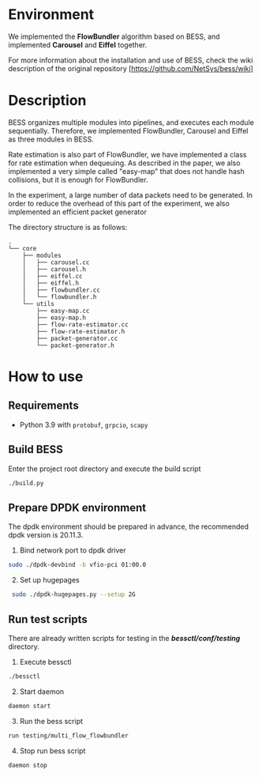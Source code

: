# Environment

We implemented the **FlowBundler** algorithm based on BESS, and implemented **Carousel** and **Eiffel** together.

For more information about the installation and use of BESS, check the wiki description of the original repository [https://github.com/NetSys/bess/wiki]

# Description

BESS organizes multiple modules into pipelines, and executes each module sequentially. Therefore, we implemented FlowBundler, Carousel and Eiffel as three modules in BESS.

Rate estimation is also part of FlowBundler, we have implemented a class for rate estimation when dequeuing. As described in the paper, we also implemented a very simple called "easy-map" that does not handle hash collisions, but it is enough for FlowBundler. 

In the experiment, a large number of data packets need to be generated. In order to reduce the overhead of this part of the experiment, we also implemented an efficient packet generator

The directory structure is as follows: 

```Plain
.
└── core
    ├── modules
    │   ├── carousel.cc
    │   ├── carousel.h
    │   ├── eiffel.cc
    │   ├── eiffel.h
    │   ├── flowbundler.cc
    │   └── flowbundler.h
    └── utils
        ├── easy-map.cc
        ├── easy-map.h
        ├── flow-rate-estimator.cc
        ├── flow-rate-estimator.h
        ├── packet-generator.cc
        └── packet-generator.h
```

# How to use

## Requirements
- Python 3.9 with `protobuf`, `grpcio`, `scapy`

## Build BESS
Enter the project root directory and execute the build script

```bash
./build.py
```

## Prepare DPDK environment

The dpdk environment should be prepared in advance, the recommended dpdk version is 20.11.3.

1. Bind network port to dpdk driver

```bash
sudo ./dpdk-devbind -b vfio-pci 01:00.0
```

2. Set up hugepages

```bash
 sudo ./dpdk-hugepages.py --setup 2G
```


## Run test scripts

There are already written scripts for testing in the ***bessctl/conf/testing*** directory. 

1. Execute bessctl

```bash
./bessctl
```

2. Start daemon

```bash
daemon start
```

3. Run the bess script

```bash
run testing/multi_flow_flowbundler
```

4. Stop run bess script

```bash
daemon stop
```
